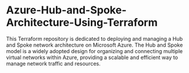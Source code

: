# Azure-Hub-and-Spoke-Architecture-Using-Terraform
This Terraform repository is dedicated to deploying and managing a Hub and Spoke network architecture on Microsoft Azure. The Hub and Spoke model is a widely adopted design for organizing and connecting multiple virtual networks within Azure, providing a scalable and efficient way to manage network traffic and resources.
<p align="center>
![hub drawio](https://github.com/vasantharan/Azure-Hub-and-Spoke-Architecture-Using-Terraform/assets/107398944/ea15fc94-9060-4f0b-8f6b-e07cbb6259e1)
</p>
